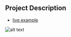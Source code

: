 ## Project Description

* [live example](https://partybrasil.github.io/website-templates/simple-sidebar)

![alt text](https://github.com/learning-zone/website-templates/blob/master/assets/simple-sidebar.png "simple-sidebar")

